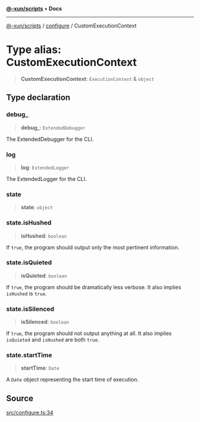 [**@-xun/scripts**](../../README.md) • **Docs**

***

[@-xun/scripts](../../README.md) / [configure](../README.md) / CustomExecutionContext

# Type alias: CustomExecutionContext

> **CustomExecutionContext**: `ExecutionContext` & `object`

## Type declaration

### debug\_

> **debug\_**: `ExtendedDebugger`

The ExtendedDebugger for the CLI.

### log

> **log**: `ExtendedLogger`

The ExtendedLogger for the CLI.

### state

> **state**: `object`

### state.isHushed

> **isHushed**: `boolean`

If `true`, the program should output only the most pertinent information.

### state.isQuieted

> **isQuieted**: `boolean`

If `true`, the program should be dramatically less verbose. It also
implies `isHushed` is `true`.

### state.isSilenced

> **isSilenced**: `boolean`

If `true`, the program should not output anything at all. It also implies
`isQuieted` and `isHushed` are both `true`.

### state.startTime

> **startTime**: `Date`

A `Date` object representing the start time of execution.

## Source

[src/configure.ts:34](https://github.com/Xunnamius/xscripts/blob/5489de7bb7a868e6076ae9406ce323b1b3f709f2/src/configure.ts#L34)
